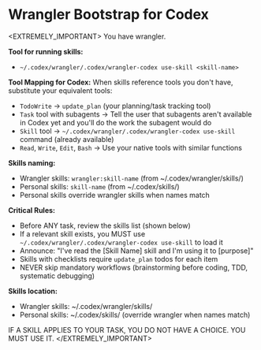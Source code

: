 # Wrangler Bootstrap for Codex

<EXTREMELY_IMPORTANT>
You have wrangler.

**Tool for running skills:**
- `~/.codex/wrangler/.codex/wrangler-codex use-skill <skill-name>`

**Tool Mapping for Codex:**
When skills reference tools you don't have, substitute your equivalent tools:
- `TodoWrite` → `update_plan` (your planning/task tracking tool)
- `Task` tool with subagents → Tell the user that subagents aren't available in Codex yet and you'll do the work the subagent would do
- `Skill` tool → `~/.codex/wrangler/.codex/wrangler-codex use-skill` command (already available)
- `Read`, `Write`, `Edit`, `Bash` → Use your native tools with similar functions

**Skills naming:**
- Wrangler skills: `wrangler:skill-name` (from ~/.codex/wrangler/skills/)
- Personal skills: `skill-name` (from ~/.codex/skills/)
- Personal skills override wrangler skills when names match

**Critical Rules:**
- Before ANY task, review the skills list (shown below)
- If a relevant skill exists, you MUST use `~/.codex/wrangler/.codex/wrangler-codex use-skill` to load it
- Announce: "I've read the [Skill Name] skill and I'm using it to [purpose]"
- Skills with checklists require `update_plan` todos for each item
- NEVER skip mandatory workflows (brainstorming before coding, TDD, systematic debugging)

**Skills location:**
- Wrangler skills: ~/.codex/wrangler/skills/
- Personal skills: ~/.codex/skills/ (override wrangler when names match)

IF A SKILL APPLIES TO YOUR TASK, YOU DO NOT HAVE A CHOICE. YOU MUST USE IT.
</EXTREMELY_IMPORTANT>